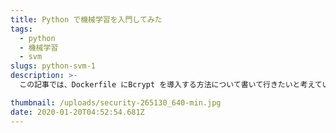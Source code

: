 ```yaml
---
title: Python で機械学習を入門してみた
tags:
  - python 
  - 機械学習
  - svm
slugs: python-svm-1
description: >-
  この記事では、Dockerfile にBcrypt を導入する方法について書いて行きたいと考えています。Docker 環境下でBcrypt を使用した時、エラーが発生してしまい、開発が進まなかったことがありました。今回は、その解決法について書いて行きたいと考えて、この記事を書きました。

thumbnail: /uploads/security-265130_640-min.jpg
date: 2020-01-20T04:52:54.681Z
---
```

